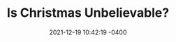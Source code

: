 ---
layout: book_review
date: 2021-12-19 10:42:19 -0400
title: "Is Christmas Unbelievable?"
book: {
  title: "Is Christmas Unbelievable?: Four Questions Everyone Should Ask About the World's Most Famous Story",
  isbn: "9781784986407",
  pages: "63",
  publisher: "The Good Book Company",
  author: "Rebecca McLaughlin"
}
description: ""
featured_image: {
  src: "is-christmas-unbelievable.jpg",
  title: "Is Christmas Unbelievable?, by Rebecca McLaughlin",
  alt: "Is Christmas Unbelievable?: Four Questions Everyone Should Ask About the World's Most Famous Story"
}
tags: "Christian"
published: false
---